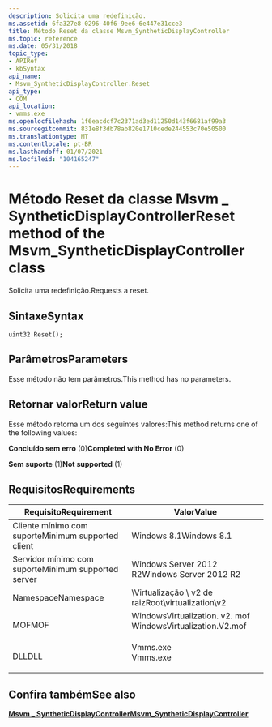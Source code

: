 ```yaml
---
description: Solicita uma redefinição.
ms.assetid: 6fa327e8-0296-40f6-9ee6-6e447e31cce3
title: Método Reset da classe Msvm_SyntheticDisplayController
ms.topic: reference
ms.date: 05/31/2018
topic_type:
- APIRef
- kbSyntax
api_name:
- Msvm_SyntheticDisplayController.Reset
api_type:
- COM
api_location:
- vmms.exe
ms.openlocfilehash: 1f6eacdcf7c2371ad3ed11250d143f6681af99a3
ms.sourcegitcommit: 831e8f3db78ab820e1710cede244553c70e50500
ms.translationtype: MT
ms.contentlocale: pt-BR
ms.lasthandoff: 01/07/2021
ms.locfileid: "104165247"
---
```

# <a name="reset-method-of-the-msvm_syntheticdisplaycontroller-class"></a><span data-ttu-id="38b3b-103">Método Reset da classe Msvm \_ SyntheticDisplayController</span><span class="sxs-lookup"><span data-stu-id="38b3b-103">Reset method of the Msvm\_SyntheticDisplayController class</span></span>

<span data-ttu-id="38b3b-104">Solicita uma redefinição.</span><span class="sxs-lookup"><span data-stu-id="38b3b-104">Requests a reset.</span></span>

## <a name="syntax"></a><span data-ttu-id="38b3b-105">Sintaxe</span><span class="sxs-lookup"><span data-stu-id="38b3b-105">Syntax</span></span>


```mof
uint32 Reset();
```



## <a name="parameters"></a><span data-ttu-id="38b3b-106">Parâmetros</span><span class="sxs-lookup"><span data-stu-id="38b3b-106">Parameters</span></span>

<span data-ttu-id="38b3b-107">Esse método não tem parâmetros.</span><span class="sxs-lookup"><span data-stu-id="38b3b-107">This method has no parameters.</span></span>

## <a name="return-value"></a><span data-ttu-id="38b3b-108">Retornar valor</span><span class="sxs-lookup"><span data-stu-id="38b3b-108">Return value</span></span>

<span data-ttu-id="38b3b-109">Esse método retorna um dos seguintes valores:</span><span class="sxs-lookup"><span data-stu-id="38b3b-109">This method returns one of the following values:</span></span>

<dl> <dt>

<span data-ttu-id="38b3b-110">**Concluído sem erro** (0)</span><span class="sxs-lookup"><span data-stu-id="38b3b-110">**Completed with No Error** (0)</span></span>
</dt> <dt>

<span data-ttu-id="38b3b-111">**Sem suporte** (1)</span><span class="sxs-lookup"><span data-stu-id="38b3b-111">**Not supported** (1)</span></span>
</dt> </dl>

## <a name="requirements"></a><span data-ttu-id="38b3b-112">Requisitos</span><span class="sxs-lookup"><span data-stu-id="38b3b-112">Requirements</span></span>



| <span data-ttu-id="38b3b-113">Requisito</span><span class="sxs-lookup"><span data-stu-id="38b3b-113">Requirement</span></span> | <span data-ttu-id="38b3b-114">Valor</span><span class="sxs-lookup"><span data-stu-id="38b3b-114">Value</span></span> |
|-------------------------------------|---------------------------------------------------------------------------------------------------------|
| <span data-ttu-id="38b3b-115">Cliente mínimo com suporte</span><span class="sxs-lookup"><span data-stu-id="38b3b-115">Minimum supported client</span></span><br/> | <span data-ttu-id="38b3b-116">Windows 8.1</span><span class="sxs-lookup"><span data-stu-id="38b3b-116">Windows 8.1</span></span><br/>                                                                                  |
| <span data-ttu-id="38b3b-117">Servidor mínimo com suporte</span><span class="sxs-lookup"><span data-stu-id="38b3b-117">Minimum supported server</span></span><br/> | <span data-ttu-id="38b3b-118">Windows Server 2012 R2</span><span class="sxs-lookup"><span data-stu-id="38b3b-118">Windows Server 2012 R2</span></span><br/>                                                                       |
| <span data-ttu-id="38b3b-119">Namespace</span><span class="sxs-lookup"><span data-stu-id="38b3b-119">Namespace</span></span><br/>                | <span data-ttu-id="38b3b-120">\\Virtualização \\ v2 de raiz</span><span class="sxs-lookup"><span data-stu-id="38b3b-120">Root\\virtualization\\v2</span></span><br/>                                                                     |
| <span data-ttu-id="38b3b-121">MOF</span><span class="sxs-lookup"><span data-stu-id="38b3b-121">MOF</span></span><br/>                      | <dl> <span data-ttu-id="38b3b-122"><dt>WindowsVirtualization. v2. mof</dt></span><span class="sxs-lookup"><span data-stu-id="38b3b-122"><dt>WindowsVirtualization.V2.mof</dt></span></span> </dl> |
| <span data-ttu-id="38b3b-123">DLL</span><span class="sxs-lookup"><span data-stu-id="38b3b-123">DLL</span></span><br/>                      | <dl> <span data-ttu-id="38b3b-124"><dt>Vmms.exe</dt></span><span class="sxs-lookup"><span data-stu-id="38b3b-124"><dt>Vmms.exe</dt></span></span> </dl>                     |



## <a name="see-also"></a><span data-ttu-id="38b3b-125">Confira também</span><span class="sxs-lookup"><span data-stu-id="38b3b-125">See also</span></span>

<dl> <dt>

[<span data-ttu-id="38b3b-126">**Msvm \_ SyntheticDisplayController**</span><span class="sxs-lookup"><span data-stu-id="38b3b-126">**Msvm\_SyntheticDisplayController**</span></span>](msvm-syntheticdisplaycontroller.md)
</dt> </dl>

 

 




